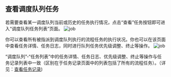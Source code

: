 
## 查看调度队列任务
若需要查看某一调度队列当前或历史的任务执行情况，点击“查看”任务按钮即可进入“调度队列任务列表”页面。
![job](https://docimages.blob.core.chinacloudapi.cn/images/Console/queue/查看调度队列任务.png)

你可以查看所有被指派到调度队列执行的流程任务的执行状况。你也可以在该页面中查看任务详情、任务日志，同时进行队列任务优先级调整、终止等操作。
![job](https://docimages.blob.core.chinacloudapi.cn/images/Console/queue/调度队列任务列表.png)

“调度队列”-“任务列表”中的任务详情、任务日志、优先级调整、终止等操作与任务记录列表中一致（区别在于任务记录页面中的列表包括了所有的流程任务）。（详见：[查看任务记录](../../Console/job/manageJob.md?_v=v2020.4))